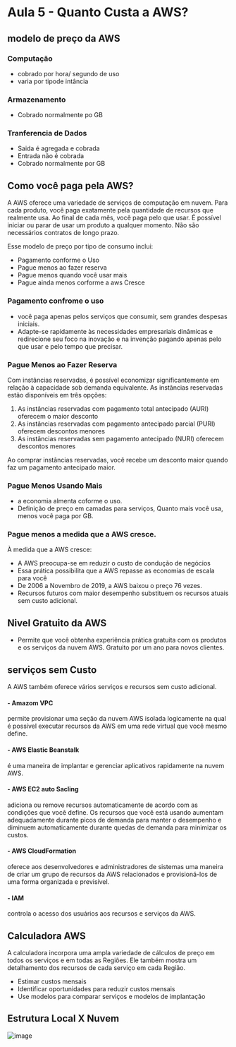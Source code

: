 # Aula 5 - Quanto Custa a AWS?
## modelo de preço da AWS
### Computação
- cobrado por hora/ segundo de uso
- varia por tipode intância

### Armazenamento
- Cobrado normalmente po GB

### Tranferencia de Dados
- Saida é agregada e cobrada
- Entrada não é cobrada
- Cobrado normalmente por GB

## Como você paga pela AWS?
A AWS oferece uma variedade de serviços de computação em nuvem. Para cada produto, você paga exatamente pela quantidade de recursos que realmente usa.
Ao final de cada mês, você paga pelo que usar. É possível iniciar ou parar de usar um produto a qualquer momento. Não são necessários contratos de longo prazo.

Esse modelo de preço por tipo de consumo inclui:
- Pagamento conforme o Uso
- Pague menos ao fazer reserva
- Pague menos quando você usar mais
- Pague ainda menos corforme a aws Cresce

### Pagamento confrome o uso
- você paga apenas pelos serviços que consumir, sem grandes despesas iniciais.
- Adapte-se rapidamente às necessidades empresariais dinâmicas e redirecione seu foco na inovação e na invenção pagando apenas pelo que usar e pelo tempo que precisar.

### Pague Menos ao Fazer Reserva
Com instâncias reservadas, é possível economizar significantemente em relação à capacidade sob demanda equivalente.
As instâncias reservadas estão disponíveis em três opções:
1. As instâncias reservadas com pagamento total antecipado (AURI) oferecem o maior desconto
2. As instâncias reservadas com pagamento antecipado parcial (PURI) oferecem descontos menores
3. As instâncias reservadas sem pagamento antecipado (NURI) oferecem descontos menores

Ao comprar instâncias reservadas, você recebe um desconto maior quando faz um pagamento antecipado maior.

### Pague Menos Usando Mais
- a economia almenta coforme o uso.
-  Definição de preço em camadas para serviços, Quanto mais você usa, menos você paga por GB.

### Pague menos a medida que a AWS cresce.
À medida que a AWS cresce:
- A AWS preocupa-se em reduzir o custo de condução de negócios 
- Essa prática possibilita que a AWS repasse as economias de escala para você 
- De 2006 a Novembro de 2019, a AWS baixou o preço 76 vezes.
- Recursos futuros com maior desempenho substituem os recursos atuais sem custo adicional.

## Nivel Gratuito da AWS
- Permite que você obtenha experiência prática gratuita com os produtos e os serviços da nuvem AWS. Gratuito por um ano para novos clientes.

## serviços sem Custo
A AWS também oferece vários serviços e recursos sem custo adicional.
#### - Amazom VPC
permite provisionar uma seção da nuvem AWS isolada logicamente na qual é possível executar recursos da AWS em uma rede virtual que você mesmo define. 

#### - AWS Elastic Beanstalk
é uma maneira de implantar e gerenciar aplicativos rapidamente na nuvem AWS. 

#### - AWS EC2 auto Sacling
adiciona ou remove recursos automaticamente de acordo com as condições que você define. Os recursos que você está usando aumentam adequadamente durante picos de demanda para manter o desempenho e diminuem automaticamente durante quedas de demanda para minimizar os custos.  

#### - AWS CloudFormation
oferece aos desenvolvedores e administradores de sistemas uma maneira de criar um grupo de recursos da AWS relacionados e provisioná-los de uma forma organizada e previsível. 

#### - IAM
controla o acesso dos usuários aos recursos e serviços da AWS.



## Calculadora AWS
A calculadora incorpora uma ampla variedade de cálculos de preço em todos os serviços e em todas as Regiões. Ele também mostra um detalhamento dos recursos de cada serviço em cada Região.

- Estimar custos mensais
- Identificar oportunidades para reduzir custos mensais
- Use modelos para comparar serviços e modelos de implantação


## Estrutura Local X Nuvem

![image](https://github.com/luane-loureiro/EscolaDaNuvem-AWS/assets/100947092/f3f19bf5-70be-4e17-8aa7-8b0bbf7a28e0)


